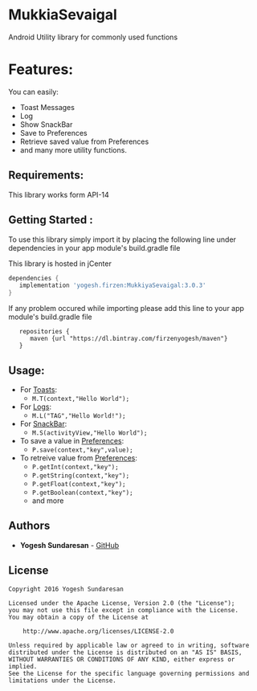 # MukkiaSevaigal
Android Utility library for commonly used functions

# Features:

You can easily:

* Toast Messages
* Log
* Show SnackBar
* Save to Preferences
* Retrieve saved value from Preferences
* and many more utility functions.

## Requirements:

This library works form API-14

## Getting Started :

To use this library simply import it by placing the following line under dependencies in your app module's build.gradle file

This library is hosted in jCenter

```gradle
dependencies {
   implementation 'yogesh.firzen:MukkiyaSevaigal:3.0.3'
}
```

If any problem occured while importing please add this line to your app module's build.gradle file

```
   repositories {
      maven {url "https://dl.bintray.com/firzenyogesh/maven"}
   }
```

## Usage:

* For [Toasts](https://github.com/Yogesh0795/MukkiaSevaigal/wiki/Toasts):
  - `M.T(context,"Hello World");`
* For [Logs](https://github.com/Yogesh0795/MukkiaSevaigal/wiki/Logs):
  - `M.L("TAG","Hello World!");`
* For [SnackBar](https://github.com/Yogesh0795/MukkiaSevaigal/SnackBar):
  - `M.S(activityView,"Hello World");`
* To save a value in [Preferences](https://github.com/Yogesh0795/MukkiaSevaigal/Preferences):
  - `P.save(context,"key",value);`
* To retreive value from [Preferences](https://github.com/Yogesh0795/MukkiaSevaigal/Preferences):
  - `P.getInt(context,"key");`
  - `P.getString(context,"key");`
  - `P.getFloat(context,"key");`
  - `P.getBoolean(context,"key");`
  - and more
  
## Authors

* **Yogesh Sundaresan** -  [GitHub](https://github.com/FirzenYogesh)


## License

```
Copyright 2016 Yogesh Sundaresan

Licensed under the Apache License, Version 2.0 (the "License");
you may not use this file except in compliance with the License.
You may obtain a copy of the License at

    http://www.apache.org/licenses/LICENSE-2.0

Unless required by applicable law or agreed to in writing, software
distributed under the License is distributed on an "AS IS" BASIS,
WITHOUT WARRANTIES OR CONDITIONS OF ANY KIND, either express or implied.
See the License for the specific language governing permissions and
limitations under the License.
```
